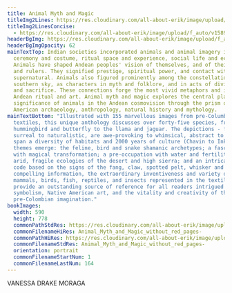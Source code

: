 ```yaml
---
title: Animal Myth and Magic
titleImg2Lines: https://res.cloudinary.com/all-about-erik/image/upload/f_auto/v1586992211/Publications/3.%20Animal%20Myth%20and%20Magic/animalmythmagic_-_cropped_fdlmnj.png
titleImg2LinesConcise:
  - https://res.cloudinary.com/all-about-erik/image/upload/f_auto/v1589409430/Publications/3.%20Animal%20Myth%20and%20Magic/animalmythmagic_-_cropped_concise_u77fo5.png
headerBgImg: https://res.cloudinary.com/all-about-erik/image/upload/f_auto/v1586898832/Publications/3.%20Animal%20Myth%20and%20Magic/banner-h061_zya2mk.jpg
headerBgImgOpacity: 62
mainTextTop: Indian societies incorporated animals and animal imagery into
  ceremony and costume, ritual space and experience, social life and economy.
  Animals have shaped Andean peoples' vision of themselves, and of their shamans
  and rulers. They signified prestige, spiritual power, and contact with the
  supernatural. Animals also figured prominently among the constellations of the
  southern sky, as characters in myth and folklore, and in acts of divination
  and sacrifice. These connections forge the most vivid metaphors and icons of
  Andean ritual and art. Animal myth and magic explores the central place and
  significance of animals in the Andean cosmovision through the prism of South
  American archaeology, anthropology, natural history and mythology.
mainTextBottom: "Illustrated with 155 marvellous images from pre-Columbian
  textiles, this unique anthology discusses over forty-five species, from the
  hummingbird and butterfly to the llama and jaguar. The depictions - from
  surreal to naturalistic, are awe-provoking to whimsical, abstract to totemic -
  span a diversity of habitats and 2000 years of culture (Chavin to Inka). Key
  themes emerge: the feline, bird and snake shamanic archetypes; a fascination
  with magical transformation; a pre-occupation with water and fertility in the
  arid, fragile ecologies of the desert and high sierra; and an intricate visual
  code based on the signs of the fang, claw, spotted pelt, whisker and wing. The
  compelling information, the extraordinary inventiveness and variety of
  mammals, birds, fish, reptiles, and insects represented in the textile art,
  provide an outstanding source of reference for all readers intrigued by animal
  symbolism, Native American art, and the vitality and creativity of the
  pre-Colombian imagination."
bookImages:
  width: 590
  height: 778
  commonPathStdRes: https://res.cloudinary.com/all-about-erik/image/upload/f_auto/v1588457871/Publications/3.%20Animal%20Myth%20and%20Magic/Book%20Images/FullScreen/
  commonFilenameHiRes: Animal_Myth_and_Magic_without_red_pages-
  commonPathHiRes: https://res.cloudinary.com/all-about-erik/image/upload/f_auto/v1588457978/Publications/3.%20Animal%20Myth%20and%20Magic/Book%20Images/Large%20File%20Size/
  commonFilenameStdRes: Animal_Myth_and_Magic_without_red_pages-
  orientation: portrait
  commonFilenameStartNum: 1
  commonFilenameLastNum: 164
---
```

VANESSA DRAKE MORAGA
